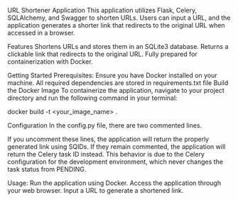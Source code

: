 URL Shortener Application
This application utilizes Flask, Celery, SQLAlchemy, and Swagger to shorten URLs. Users can input a URL, and the application generates a shorter link that redirects to the original URL when accessed in a browser.

Features
Shortens URLs and stores them in an SQLite3 database.
Returns a clickable link that redirects to the original URL.
Fully prepared for containerization with Docker.

Getting Started
Prerequisites:
Ensure you have Docker installed on your machine.
All required dependencies are stored in requirements.txt file
Build the Docker Image
To containerize the application, navigate to your project directory and run the following command in your terminal:

docker build -t <your_image_name> .

Configuration
In the config.py file, there are two commented lines.

If you uncomment these lines, the application will return the properly generated link using SQIDs.
If they remain commented, the application will return the Celery task ID instead.
This behavior is due to the Celery configuration for the development environment, which never changes the task status from PENDING.

Usage:
Run the application using Docker.
Access the application through your web browser.
Input a URL to generate a shortened link.
